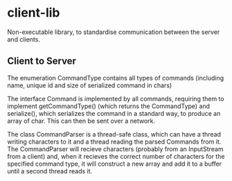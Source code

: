 client-lib
==========

Non-executable library, to standardise communication between the server and clients. 

Client to Server
----------------

The enumeration CommandType contains all types of commands (including name, unique id and size of serialized command in chars)

The interface Command is implemented by all commands, requiring them to implement getCommandType() (which returns the CommandType)
and serialize(), which serializes the command in a standard way, to produce an array of char. This can then be sent over a network.

The class CommandParser is a thread-safe class, which can have a thread writing characters to it and a thread reading the parsed Commands from it.
The CommandParser will recieve characters (probably from an InputStream from a client) and, when it recieves the correct number of characters for the specified command type,
it will construct a new array and add it to a buffer until a second thread reads it.
